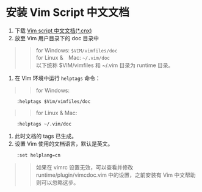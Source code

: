 # 安装 Vim Script 中文文档 #
  1. 下载 [Vim script 中文文档(\*.cnx)](http://code.google.com/p/vim-script-cn/source/browse/#svn/trunk/doc)
  1. 放至 Vim 用户目录下的 doc 目录中<br />
> > for Windows: `$VIM/vimfiles/doc`<br />
> > for Linux &　Mac: `~/.vim/doc`<br />
> > 以下统称 $VIM/vimfiles 和 ~/.vim 目录为 runtime 目录。
  1. 在 Vim 环境中运行 `helptags` 命令：
> > for Windows:
```
    :helptags $Vim/vimfiles/doc
```
> > for Linux & Mac:
```
    :helptags ~/.vim/doc
```
  1. 此时文档的 tags 已生成。
  1. 设置 Vim 使用的文档语言，默认是英文。
```
    :set helplang=cn
```
> > 如果在 vimrc 设置无效，可以查看并修改 runtime/plugin/vimcdoc.vim 中的设置，之前安装有 Vim 中文帮助则可以忽略这步。